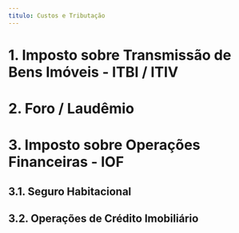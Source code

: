 ```yaml
---
titulo: Custos e Tributação
---
```


# 1. Imposto sobre Transmissão de Bens Imóveis - ITBI / ITIV
# 2. Foro / Laudêmio
# 3. Imposto sobre Operações Financeiras - IOF
## 3.1. Seguro Habitacional
## 3.2. Operações de Crédito Imobiliário
